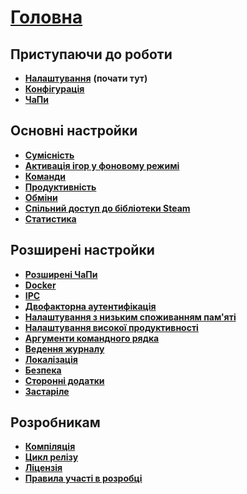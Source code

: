 # **[Головна](https://github.com/JustArchiNET/ArchiSteamFarm/wiki/Home)**

## Приступаючи до роботи

* **[Налаштування](https://github.com/JustArchiNET/ArchiSteamFarm/wiki/Setting-up)** **(почати тут)**
* **[Конфігурація](https://github.com/JustArchiNET/ArchiSteamFarm/wiki/Configuration)**
* **[ЧаПи](https://github.com/JustArchiNET/ArchiSteamFarm/wiki/FAQ)**

## Основні настройки

* **[Сумісність](https://github.com/JustArchiNET/ArchiSteamFarm/wiki/Compatibility)**
* **[Активація ігор у фоновому режимі](https://github.com/JustArchiNET/ArchiSteamFarm/wiki/Background-games-redeemer)**
* **[Команди](https://github.com/JustArchiNET/ArchiSteamFarm/wiki/Commands)**
* **[Продуктивність](https://github.com/JustArchiNET/ArchiSteamFarm/wiki/Performance)**
* **[Обміни](https://github.com/JustArchiNET/ArchiSteamFarm/wiki/Trading)**
* **[Спільний доступ до бібліотеки Steam](https://github.com/JustArchiNET/ArchiSteamFarm/wiki/Steam-Family-Sharing)**
* **[Статистика](https://github.com/JustArchiNET/ArchiSteamFarm/wiki/Statistics)**

## Розширені настройки

* **[Розширені ЧаПи](https://github.com/JustArchiNET/ArchiSteamFarm/wiki/Extended-FAQ)**
* **[Docker](https://github.com/JustArchiNET/ArchiSteamFarm/wiki/Docker)**
* **[IPC](https://github.com/JustArchiNET/ArchiSteamFarm/wiki/IPC)**
* **[Двофакторна аутентифікація](https://github.com/JustArchiNET/ArchiSteamFarm/wiki/Two-factor-authentication)**
* **[Налаштування з низьким споживанням пам'яті](https://github.com/JustArchiNET/ArchiSteamFarm/wiki/Low-memory-setup)**
* **[Налаштування високої продуктивності](https://github.com/JustArchiNET/ArchiSteamFarm/wiki/High-performance-setup)**
* **[Аргументи командного рядка](https://github.com/JustArchiNET/ArchiSteamFarm/wiki/Command-line-arguments)**
* **[Ведення журналу](https://github.com/JustArchiNET/ArchiSteamFarm/wiki/Logging)**
* **[Локалізація](https://github.com/JustArchiNET/ArchiSteamFarm/wiki/Localization)**
* **[Безпека](https://github.com/JustArchiNET/ArchiSteamFarm/wiki/Security)**
* **[Сторонні додатки](https://github.com/JustArchiNET/ArchiSteamFarm/wiki/Third-party-tools)**
* **[Застаріле](https://github.com/JustArchiNET/ArchiSteamFarm/wiki/Deprecation)**

## Розробникам

* **[Компіляція](https://github.com/JustArchiNET/ArchiSteamFarm/wiki/Compilation)**
* **[Цикл релізу](https://github.com/JustArchiNET/ArchiSteamFarm/wiki/Release-cycle)**
* **[Ліцензія](https://github.com/JustArchiNET/ArchiSteamFarm/wiki/License)**
* **[Правила участі в розробці](https://github.com/JustArchiNET/ArchiSteamFarm/blob/master/.github/CONTRIBUTING.md)**